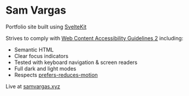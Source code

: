 # Sam Vargas

Portfolio site built using [SvelteKit](https://kit.svelte.dev/docs)

Strives to comply with [Web Content Accessibility Guidelines 2](https://webaim.org/standards/wcag/checklist) including:

- Semantic HTML
- Clear focus indicators
- Tested with keyboard navigation & screen readers
- Full dark and light modes
- Respects [prefers-reduces-motion](https://developer.mozilla.org/en-US/docs/Web/CSS/@media/prefers-reduced-motion)

Live at [samvargas.xyz](https://www.samvargas.xyz)
